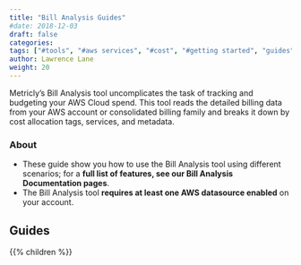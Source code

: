 ```yaml
---
title: "Bill Analysis Guides"
#date: 2018-12-03
draft: false
categories:
tags: ["#tools", "#aws services", "#cost", "#getting started", "guides"]
author: Lawrence Lane
weight: 20
---
```


Metricly’s Bill Analysis tool uncomplicates the task of tracking and budgeting your AWS Cloud spend. This tool reads the detailed billing data from your AWS account or consolidated billing family and breaks it down by cost allocation tags, services, and metadata.

### About

- These guide show you how to use the Bill Analysis tool using different scenarios; for a **full list of features, see our Bill Analysis Documentation pages**.
- The Bill Analysis tool **requires at least one AWS datasource enabled** on your account.

## Guides  

{{% children %}}
